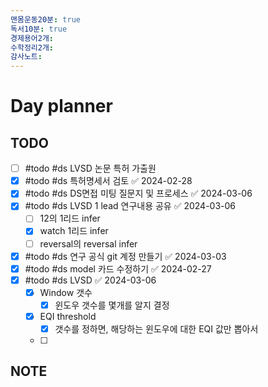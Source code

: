 ```yaml
---
맨몸운동20분: true
독서10분: true
경제용어2개: 
수학정리2개: 
감사노트: 
---
```


# Day planner



## TODO 
- [ ] #todo #ds LVSD 논문 특허 가출원
- [x] #todo #ds 특허명세서 검토 ✅ 2024-02-28
- [x] #todo #ds DS면접 미팅 질문지 및 프로세스 ✅ 2024-03-06
- [x] #todo #ds LVSD 1 lead 연구내용 공유 ✅ 2024-03-06
	- [ ] 12의 1리드 infer
	- [x] watch 1리드 infer
	- [ ] reversal의 reversal infer
- [x] #todo #ds 연구 공식 git 계정 만들기 ✅ 2024-03-03
- [x] #todo #ds model 카드 수정하기 ✅ 2024-02-27
- [x] #todo #ds LVSD ✅ 2024-03-06
	- [x] Window 갯수
		- [x] 윈도우 갯수를 몇개를 알지 결정
	- [x] EQI threshold
		- [x] 갯수를 정하면, 해당하는 윈도우에 대한 EQI 값만 뽑아서 
	- [ ] 

## NOTE 
